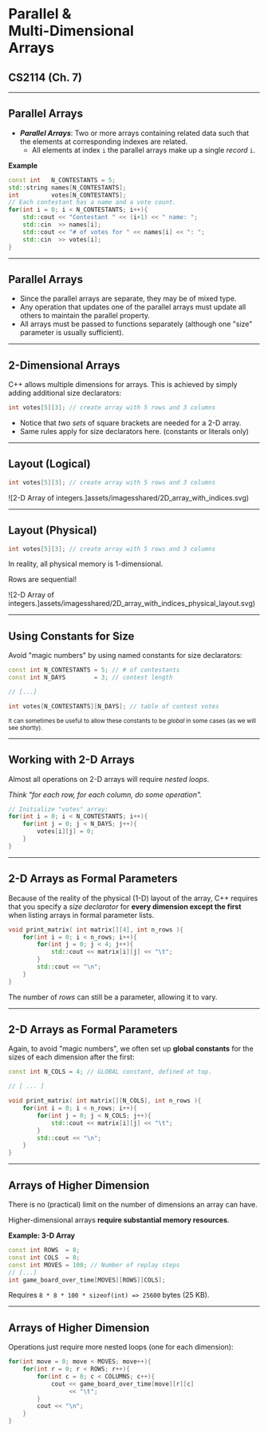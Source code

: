 # Parallel &<br />Multi-Dimensional<br/>Arrays
## CS2114 (Ch. 7)

---

## Parallel Arrays

* _**Parallel Arrays**_:  Two or more arrays containing related data such that the elements at corresponding indexes are related.
    - All elements at index `i` the parallel arrays make up a single _record_ `i`.

**Example**
``` cpp
const int   N_CONTESTANTS = 5;
std::string names[N_CONTESTANTS];
int         votes[N_CONTESTANTS];
// Each contestant has a name and a vote count.
for(int i = 0; i < N_CONTESTANTS; i++){
    std::cout << "Contestant " << (i+1) << " name: ";
    std::cin  >> names[i];
    std::cout << "# of votes for " << names[i] << ": ";
    std::cin  >> votes[i];
}
```


---

## Parallel Arrays

* Since the parallel arrays are separate, they may be of mixed type.
* Any operation that updates one of the parallel arrays must update all others to maintain the parallel property.
* All arrays must be passed to functions separately (although one "size" parameter is usually sufficient).

---

## 2-Dimensional Arrays

C++ allows multiple dimensions for arrays.  This is achieved by simply adding additional size declarators:

``` cpp
int votes[5][3]; // create array with 5 rows and 3 columns
```

* Notice that _two sets_ of square brackets are needed for a 2-D array.
* Same rules apply for size declarators here.  (constants or literals only)

---

## Layout (Logical)

``` cpp
int votes[5][3]; // create array with 5 rows and 3 columns
```

![2-D Array of integers.]assets/imagesshared/2D_array_with_indices.svg)

---

## Layout (Physical)

``` cpp
int votes[5][3]; // create array with 5 rows and 3 columns
```
In reality, all physical memory is 1-dimensional.

Rows are sequential!

![2-D Array of integers.]assets/imagesshared/2D_array_with_indices_physical_layout.svg)

---

## Using Constants for Size

Avoid "magic numbers" by using named constants for size declarators:

``` cpp
const int N_CONTESTANTS = 5; // # of contestants
const int N_DAYS        = 3; // contest length

// [...]

int votes[N_CONTESTANTS][N_DAYS]; // table of contest votes
```
<small>It can sometimes be useful to allow these constants to be _global_ in some cases (as we will see shortly).</small>


---

## Working with 2-D Arrays

Almost all operations on 2-D arrays will require _nested loops_.

_Think "for each row, for each column, do some operation"._

``` cpp
// Initialize "votes" array:
for(int i = 0; i < N_CONTESTANTS; i++){
    for(int j = 0; j < N_DAYS; j++){
        votes[i][j] = 0;
    }
}
```

---

## 2-D Arrays as Formal Parameters

Because of the reality of the physical (1-D) layout of the array, C++ requires that you specify a _size declarator_ for **every dimension except the first** when listing arrays in formal parameter lists.

``` cpp
void print_matrix( int matrix[][4], int n_rows ){
    for(int i = 0; i < n_rows; i++){
        for(int j = 0; j < 4; j++){
            std::cout << matrix[i][j] << "\t";
        }
        std::cout << "\n";
    }
}
```
The number of _rows_ can still be a parameter, allowing it to vary.


---

## 2-D Arrays as Formal Parameters

Again, to avoid "magic numbers", we often set up **global constants** for the sizes of each dimension after the first:

``` cpp
const int N_COLS = 4; // GLOBAL constant, defined at top.

// [ ... ]

void print_matrix( int matrix[][N_COLS], int n_rows ){
    for(int i = 0; i < n_rows; i++){
        for(int j = 0; j < N_COLS; j++){
            std::cout << matrix[i][j] << "\t";
        }
        std::cout << "\n";
    }
}
```

---

## Arrays of Higher Dimension

There is no (practical) limit on the number of dimensions an array can have.

Higher-dimensional arrays **require substantial memory resources**.

**Example: 3-D Array**

``` cpp
const int ROWS  = 8;
const int COLS  = 8;
const int MOVES = 100; // Number of replay steps
// [...]
int game_board_over_time[MOVES][ROWS][COLS];
```

Requires `8 * 8 * 100 * sizeof(int) => 25600` bytes (25 KB). 

---

## Arrays of Higher Dimension

Operations just require more nested loops (one for each dimension):

``` cpp
for(int move = 0; move < MOVES; move++){
    for(int r = 0; r < ROWS; r++){
        for(int c = 0; c < COLUMNS; c++){
            cout << game_board_over_time[move][r][c]
                 << "\t";
        }
        cout << "\n";
    }
}
```
